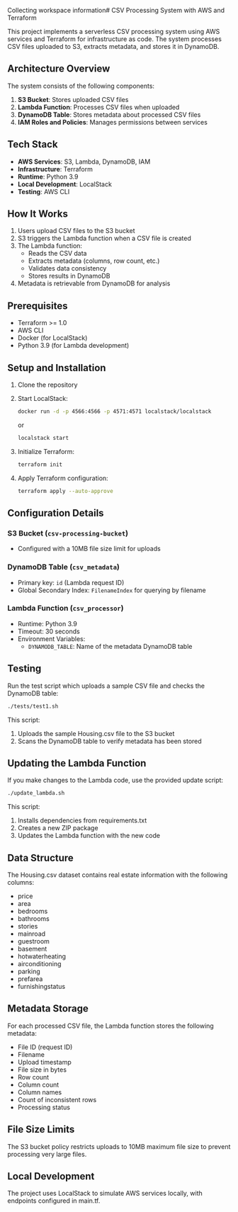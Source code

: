 Collecting workspace information# CSV Processing System with AWS and Terraform

This project implements a serverless CSV processing system using AWS services and Terraform for infrastructure as code. The system processes CSV files uploaded to S3, extracts metadata, and stores it in DynamoDB.

## Architecture Overview


The system consists of the following components:

1. **S3 Bucket**: Stores uploaded CSV files
2. **Lambda Function**: Processes CSV files when uploaded
3. **DynamoDB Table**: Stores metadata about processed CSV files
4. **IAM Roles and Policies**: Manages permissions between services

## Tech Stack

- **AWS Services**: S3, Lambda, DynamoDB, IAM
- **Infrastructure**: Terraform
- **Runtime**: Python 3.9
- **Local Development**: LocalStack
- **Testing**: AWS CLI

## How It Works

1. Users upload CSV files to the S3 bucket
2. S3 triggers the Lambda function when a CSV file is created
3. The Lambda function:
   - Reads the CSV data
   - Extracts metadata (columns, row count, etc.)
   - Validates data consistency
   - Stores results in DynamoDB
4. Metadata is retrievable from DynamoDB for analysis

## Prerequisites

- Terraform >= 1.0
- AWS CLI
- Docker (for LocalStack)
- Python 3.9 (for Lambda development)

## Setup and Installation

1. Clone the repository

2. Start LocalStack:
   ```bash
   docker run -d -p 4566:4566 -p 4571:4571 localstack/localstack
   ```
   or
   ```bash
   localstack start
   ```

3. Initialize Terraform:
   ```bash
   terraform init
   ```

4. Apply Terraform configuration:
   ```bash
   terraform apply --auto-approve
   ```

## Configuration Details

### S3 Bucket (`csv-processing-bucket`)
- Configured with a 10MB file size limit for uploads

### DynamoDB Table (`csv_metadata`)
- Primary key: `id` (Lambda request ID)
- Global Secondary Index: `FilenameIndex` for querying by filename

### Lambda Function (`csv_processor`)
- Runtime: Python 3.9
- Timeout: 30 seconds
- Environment Variables:
  - `DYNAMODB_TABLE`: Name of the metadata DynamoDB table

## Testing

Run the test script which uploads a sample CSV file and checks the DynamoDB table:

```bash
./tests/test1.sh
```

This script:
1. Uploads the sample Housing.csv file to the S3 bucket
2. Scans the DynamoDB table to verify metadata has been stored

## Updating the Lambda Function

If you make changes to the Lambda code, use the provided update script:

```bash
./update_lambda.sh
```

This script:
1. Installs dependencies from requirements.txt
2. Creates a new ZIP package
3. Updates the Lambda function with the new code

## Data Structure

The Housing.csv dataset contains real estate information with the following columns:
- price
- area
- bedrooms
- bathrooms
- stories
- mainroad
- guestroom
- basement
- hotwaterheating
- airconditioning
- parking
- prefarea
- furnishingstatus

## Metadata Storage

For each processed CSV file, the Lambda function stores the following metadata:
- File ID (request ID)
- Filename
- Upload timestamp
- File size in bytes
- Row count
- Column count
- Column names
- Count of inconsistent rows
- Processing status

## File Size Limits

The S3 bucket policy restricts uploads to 10MB maximum file size to prevent processing very large files.

## Local Development

The project uses LocalStack to simulate AWS services locally, with endpoints configured in main.tf.